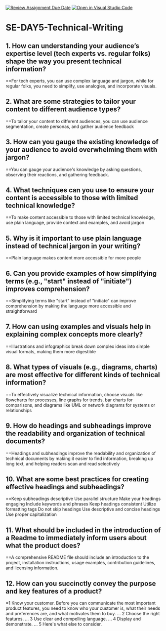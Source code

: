 [![Review Assignment Due Date](https://classroom.github.com/assets/deadline-readme-button-22041afd0340ce965d47ae6ef1cefeee28c7c493a6346c4f15d667ab976d596c.svg)](https://classroom.github.com/a/zsAR-pyY)
[![Open in Visual Studio Code](https://classroom.github.com/assets/open-in-vscode-2e0aaae1b6195c2367325f4f02e2d04e9abb55f0b24a779b69b11b9e10269abc.svg)](https://classroom.github.com/online_ide?assignment_repo_id=18617663&assignment_repo_type=AssignmentRepo)
# SE-DAY5-Technical-Writing
## 1. How can understanding your audience’s expertise level (tech experts vs. regular folks) shape the way you present technical information?
==For tech experts, you can use complex language and jargon, while for regular folks, you need to simplify, use analogies, and incorporate visuals. 
## 2. What are some strategies to tailor your content to different audience types?
==To tailor your content to different audiences, you can use audience segmentation, create personas, and gather audience feedback
## 3. How can you gauge the existing knowledge of your audience to avoid overwhelming them with jargon?
==You can gauge your audience's knowledge by asking questions, observing their reactions, and gathering feedback.
## 4. What techniques can you use to ensure your content is accessible to those with limited technical knowledge?
==To make content accessible to those with limited technical knowledge, use plain language, provide context and examples, and avoid jargon
## 5. Why is it important to use plain language instead of technical jargon in your writing?
==Plain language makes content more accessible for more people
## 6. Can you provide examples of how simplifying terms (e.g., "start" instead of "initiate") improves comprehension?
==Simplifying terms like "start" instead of "initiate" can improve comprehension by making the language more accessible and straightforward
## 7. How can using examples and visuals help in explaining complex concepts more clearly?
==Illustrations and infographics break down complex ideas into simple visual formats, making them more digestible
## 8. What types of visuals (e.g., diagrams, charts) are most effective for different kinds of technical information?
==To effectively visualize technical information, choose visuals like flowcharts for processes, line graphs for trends, bar charts for comparisons, and diagrams like UML or network diagrams for systems or relationships
## 9. How do headings and subheadings improve the readability and organization of technical documents?
==Headings and subheadings improve the readability and organization of technical documents by making it easier to find information, breaking up long text, and helping readers scan and read selectively
## 10. What are some best practices for creating effective headings and subheadings?
==Keep subheadings descriptive
Use parallel structure
Make your headings engaging
Include keywords and phrases
Keep headings consistent
Utilize formatting tags
Do not skip headings
Use descriptive and concise headings
Use proper capitalization
## 11. What should be included in the introduction of a Readme to immediately inform users about what the product does?
==A comprehensive README file should include an introduction to the project, installation instructions, usage examples, contribution guidelines, and licensing information.
## 12. How can you succinctly convey the purpose and key features of a product?
=1 Know your customer. Before you can communicate the most important product features, you need to know who your customer is, what their needs and preferences are, and what motivates them to buy. ...
2 Choose the right features. ...
3 Use clear and compelling language. ...
4 Display and demonstrate. ...
5 Here's what else to consider.
